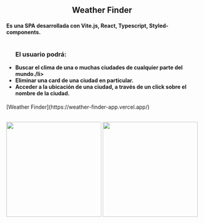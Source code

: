 &nbsp;
<h2 align="center">Weather Finder</h2>

<h4>Es una SPA desarrollada con Vite.js, React, Typescript, Styled-components.
<br />

<br />
<ul>
  <h3>El usuario podrá: </h3>


<li>Buscar el clima de una o muchas ciudades de cualquier parte del mundo./li>
<li>Eliminar una card de una ciudad en particular.</li>
<li>Acceder a la ubicación de una ciudad, a través de un click sobre el nombre de la ciudad.</li>

</ul>

 </h4>
[Weather Finder](https://weather-finder-app.vercel.app/)
<br />

<br />
<p align="center">
  <a><img width="250px" src="https://i.imgur.com/NW97Fip.png"></a>
  <a><img width="250px" src="https://i.imgur.com/rZw9lZc.png"/></a>

</p>

&nbsp;
